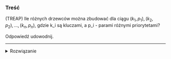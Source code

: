 ### Treść
(TREAP)
Ile różnych drzewców można zbudować dla ciągu $(k_1, p_1),(k_2, p_2), \dots, (k_n, p_n)$, gdzie k_i są kluczami, a p_i - parami różnymi priorytetami?

Odpowiedź udowodnij.

------
<details><summary>Rozwiązanie</summary>
<p>
    
n!, ponieważ tyle jest drzew o n różnych priorytetach
